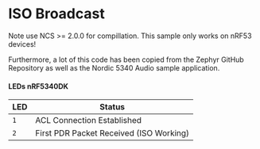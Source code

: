 
# ISO Broadcast

Note use NCS >= 2.0.0 for compillation. This sample only works on nRF53 devices!

Furthermore, a lot of this code has been copied from the Zephyr GitHub Repository as well as the Nordic 5340 Audio sample application.

#### LEDs nRF5340DK
LED | Status
--- | --- 
`1` | ACL Connection Established
`2` | First PDR Packet Received (ISO Working)